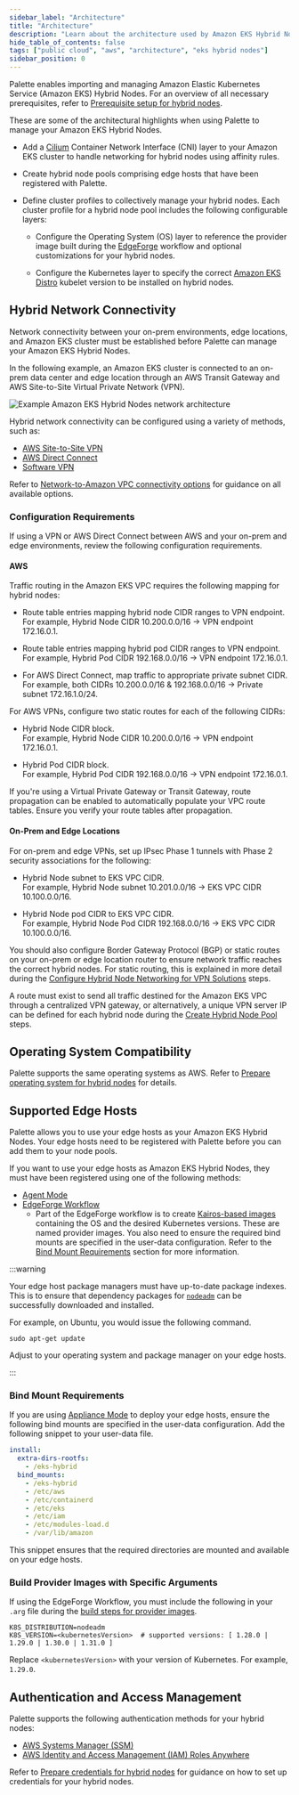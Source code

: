 ```yaml
---
sidebar_label: "Architecture"
title: "Architecture"
description: "Learn about the architecture used by Amazon EKS Hybrid Nodes when deployed with Palette."
hide_table_of_contents: false
tags: ["public cloud", "aws", "architecture", "eks hybrid nodes"]
sidebar_position: 0
---
```


Palette enables importing and managing Amazon Elastic Kubernetes Service (Amazon EKS) Hybrid Nodes. For an overview of
all necessary prerequisites, refer to
[Prerequisite setup for hybrid nodes](https://docs.aws.amazon.com/eks/latest/userguide/hybrid-nodes-prereqs.html).

These are some of the architectural highlights when using Palette to manage your Amazon EKS Hybrid Nodes.

- Add a [Cilium](https://cilium.io/) Container Network Interface (CNI) layer to your Amazon EKS cluster to handle
  networking for hybrid nodes using affinity rules.

- Create hybrid node pools comprising edge hosts that have been registered with Palette.

- Define cluster profiles to collectively manage your hybrid nodes. Each cluster profile for a hybrid node pool includes
  the following configurable layers:

  - Configure the Operating System (OS) layer to reference the provider image built during the
    [EdgeForge](../../../edge/edgeforge-workflow/edgeforge-workflow.md) workflow and optional customizations for your
    hybrid nodes.

  - Configure the Kubernetes layer to specify the correct [Amazon EKS Distro](https://distro.eks.amazonaws.com/) kubelet
    version to be installed on hybrid nodes.

## Hybrid Network Connectivity

Network connectivity between your on-prem environments, edge locations, and Amazon EKS cluster must be established
before Palette can manage your Amazon EKS Hybrid Nodes.

In the following example, an Amazon EKS cluster is connected to an on-prem data center and edge location through an AWS
Transit Gateway and AWS Site-to-Site Virtual Private Network (VPN).

![Example Amazon EKS Hybrid Nodes network architecture](/aws_eks-hybrid_architecture_eks-hybrid-architecture.webp)

Hybrid network connectivity can be configured using a variety of methods, such as:

- [AWS Site-to-Site VPN](https://docs.aws.amazon.com/vpn/latest/s2svpn/VPC_VPN.html)
- [AWS Direct Connect](https://docs.aws.amazon.com/whitepapers/latest/aws-vpc-connectivity-options/aws-direct-connect.html)
- [Software VPN](https://docs.aws.amazon.com/whitepapers/latest/aws-vpc-connectivity-options/software-vpn.html)

Refer to
[Network-to-Amazon VPC connectivity options](https://docs.aws.amazon.com/whitepapers/latest/aws-vpc-connectivity-options/network-to-amazon-vpc-connectivity-options.html)
for guidance on all available options.

### Configuration Requirements

If using a VPN or AWS Direct Connect between AWS and your on-prem and edge environments, review the following
configuration requirements.

#### AWS

<!-- Commented out until greenfield provisioning is available -->
<!-- Configure your EKS cluster with static placement so that your nodes are assigned to specific Availability Zones (AZs)
and fixed networking configurations. This is required because of the following reasons:

- The VPN configuration must be set up with predefined routes and IP ranges.
- Node placement cannot change dynamically across AZs.
- Network paths need to remain consistent for VPN tunnels to function properly. -->

Traffic routing in the Amazon EKS VPC requires the following mapping for hybrid nodes:

- Route table entries mapping hybrid node CIDR ranges to VPN endpoint.  
  For example, Hybrid Node CIDR 10.200.0.0/16 → VPN endpoint 172.16.0.1.

- Route table entries mapping hybrid pod CIDR ranges to VPN endpoint.  
  For example, Hybrid Pod CIDR 192.168.0.0/16 → VPN endpoint 172.16.0.1.

- For AWS Direct Connect, map traffic to appropriate private subnet CIDR.  
  For example, both CIDRs 10.200.0.0/16 & 192.168.0.0/16 → Private subnet 172.16.1.0/24.

For AWS VPNs, configure two static routes for each of the following CIDRs:

- Hybrid Node CIDR block.  
  For example, Hybrid Node CIDR 10.200.0.0/16 → VPN endpoint 172.16.0.1.

- Hybrid Pod CIDR block.  
  For example, Hybrid Pod CIDR 192.168.0.0/16 → VPN endpoint 172.16.0.1.

If you're using a Virtual Private Gateway or Transit Gateway, route propagation can be enabled to automatically populate
your VPC route tables. Ensure you verify your route tables after propagation.

#### On-Prem and Edge Locations

For on-prem and edge VPNs, set up IPsec Phase 1 tunnels with Phase 2 security associations for the following:

- Hybrid Node subnet to EKS VPC CIDR.  
  For example, Hybrid Node subnet 10.201.0.0/16 → EKS VPC CIDR 10.100.0.0/16.

- Hybrid Node pod CIDR to EKS VPC CIDR.  
  For example, Hybrid Node Pod CIDR 192.168.0.0/16 → EKS VPC CIDR 10.100.0.0/16.

You should also configure Border Gateway Protocol (BGP) or static routes on your on-prem or edge location router to
ensure network traffic reaches the correct hybrid nodes. For static routing, this is explained in more detail during the
[Configure Hybrid Node Networking for VPN Solutions](./create-hybrid-node-pools.md#configure-hybrid-node-networking-for-vpn-solutions)
steps.

A route must exist to send all traffic destined for the Amazon EKS VPC through a centralized VPN gateway, or
alternatively, a unique VPN server IP can be defined for each hybrid node during the
[Create Hybrid Node Pool](./create-hybrid-node-pools.md#create-hybrid-node-pool) steps.

## Operating System Compatibility

Palette supports the same operating systems as AWS. Refer to
[Prepare operating system for hybrid nodes](https://docs.aws.amazon.com/eks/latest/userguide/hybrid-nodes-os.html) for
details.

## Supported Edge Hosts

Palette allows you to use your edge hosts as your Amazon EKS Hybrid Nodes. Your edge hosts need to be registered with
Palette before you can add them to your node pools.

If you want to use your edge hosts as Amazon EKS Hybrid Nodes, they must have been registered using one of the following
methods:

- [Agent Mode](../../../../deployment-modes/agent-mode/agent-mode.md)
- [EdgeForge Workflow](../../../edge/edgeforge-workflow/edgeforge-workflow.md)
  - Part of the EdgeForge workflow is to create [Kairos-based images](https://kairos.io/) containing the OS and the
    desired Kubernetes versions. These are named provider images. You also need to ensure the required bind mounts are
    specified in the user-data configuration. Refer to the [Bind Mount Requirements](#bind-mount-requirements) section
    for more information.

:::warning

Your edge host package managers must have up-to-date package indexes. This is to ensure that dependency packages for
[`nodeadm`](https://docs.aws.amazon.com/eks/latest/userguide/hybrid-nodes-nodeadm.html) can be successfully downloaded
and installed.

For example, on Ubuntu, you would issue the following command.

```shell
sudo apt-get update
```

Adjust to your operating system and package manager on your edge hosts.

:::

### Bind Mount Requirements

If you are using [Appliance Mode](../../../../deployment-modes/appliance-mode.md) to deploy your edge hosts, ensure the
following bind mounts are specified in the user-data configuration. Add the following snippet to your user-data file.

```yaml
install:
  extra-dirs-rootfs:
    - /eks-hybrid
  bind_mounts:
    - /eks-hybrid
    - /etc/aws
    - /etc/containerd
    - /etc/eks
    - /etc/iam
    - /etc/modules-load.d
    - /var/lib/amazon
```

This snippet ensures that the required directories are mounted and available on your edge hosts.

### Build Provider Images with Specific Arguments

If using the EdgeForge Workflow, you must include the following in your `.arg` file during the
[build steps for provider images](../../../edge/edgeforge-workflow/palette-canvos/build-provider-images.md#build-provider-images).

```shell
K8S_DISTRIBUTION=nodeadm
K8S_VERSION=<kubernetesVersion>  # supported versions: [ 1.28.0 | 1.29.0 | 1.30.0 | 1.31.0 ]
```

Replace `<kubernetesVersion>` with your version of Kubernetes. For example, `1.29.0`.

## Authentication and Access Management

Palette supports the following authentication methods for your hybrid nodes:

- [AWS Systems Manager (SSM)](https://docs.aws.amazon.com/systems-manager/latest/userguide/what-is-systems-manager.html)
- [AWS Identity and Access Management (IAM) Roles Anywhere](https://docs.aws.amazon.com/rolesanywhere/latest/userguide/introduction.html)

Refer to
[Prepare credentials for hybrid nodes](https://docs.aws.amazon.com/eks/latest/userguide/hybrid-nodes-creds.html) for
guidance on how to set up credentials for your hybrid nodes.
